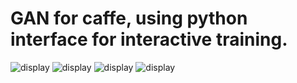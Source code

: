 GAN for caffe, using python interface for interactive training.
===========================================================
![display](sample/exp2_epoch_0.png "Example of epoch_0")
![display](sample/exp2_epoch_20.png "Example of epoch_20")
![display](sample/exp2_epoch_40.png "Example of epoch_40")
![display](sample/exp2_epoch_60.png "Example of epoch_60")


